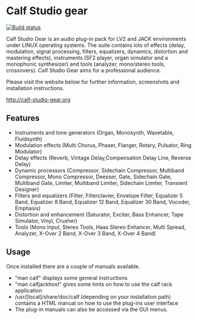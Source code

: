 Calf Studio gear
================

[![Build status](https://github.com/calf-studio-gear/calf/actions/workflows/build.yml/badge.svg)](https://github.com/calf-studio-gear/calf/actions/workflows/build.yml)

Calf Studio Gear is an audio plug-in pack for LV2 and JACK environments
under LINUX operating systems. The suite contains lots of effects
(delay, modulation, signal processing, filters, equalizers, dynamics,
distortion and mastering effects), instruments (SF2 player, organ
simulator and a monophonic synthesizer) and tools (analyzer, mono/stereo
tools, crossovers). Calf Studio Gear aims for a professional audience.

Please visit the website below for further information,
screenshots and installation instructions.

http://calf-studio-gear.org

Features
--------

- Instruments and tone generators (Organ, Monosynth, Wavetable, Fluidsynth)
- Modulation effects (Multi Chorus, Phaser, Flanger, Rotary, Pulsator, Ring Modulator)
- Delay effects (Reverb, Vintage Delay,Compensation Delay Line, Reverse Delay)
- Dynamic processors (Compressor, Sidechain Compressor, Multiband Compressor, Mono Compressor, Deesser, Gate, Sidechain Gate, Multiband Gate, Limiter, Multiband Limiter, Sidechain Limiter, Transient Designer)
- Filters and equalizers (Filter, Filterclavier, Envelope Filter, Equalizer 5 Band, Equalizer 8 Band, Equalizer 12 Band, Equalizer 30 Band, Vocoder, Emphasis)
- Distortion and enhancement (Saturator, Exciter, Bass Enhancer, Tape Simulator, Vinyl, Crusher)
- Tools (Mono Input, Stereo Tools, Haas Stereo Enhancer, Multi Spread, Analyzer, X-Over 2 Band, X-Over 3 Band, X-Over 4 Band)

Usage
-----

Once installed there are a couple of manuals available.

- "man calf" displays some general instructions
- "man calfjackhost" gives some hints on how to use the calf rack application
- /usr/[local]/share/doc/calf (depending on your installation path) contains a HTML manual on how to use the plug-ins user interface
- The plug-in manuals can also be accessed via the GUI menus.
